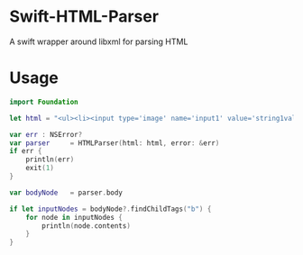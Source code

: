 Swift-HTML-Parser
=================
A swift wrapper around libxml for parsing HTML

Usage
=================
```swift
import Foundation

let html = "<ul><li><input type='image' name='input1' value='string1value' class='abc' /></li><li><input type='image' name='input2' value='string2value' class='def' /></li></ul><span class='spantext'><b>Hello World 1</b></span><span class='spantext'><b>Hello World 2</b></span>"

var err : NSError?
var parser     = HTMLParser(html: html, error: &err)
if err {
    println(err)
    exit(1)
}

var bodyNode   = parser.body

if let inputNodes = bodyNode?.findChildTags("b") {
    for node in inputNodes {
        println(node.contents)
    }
}
```
